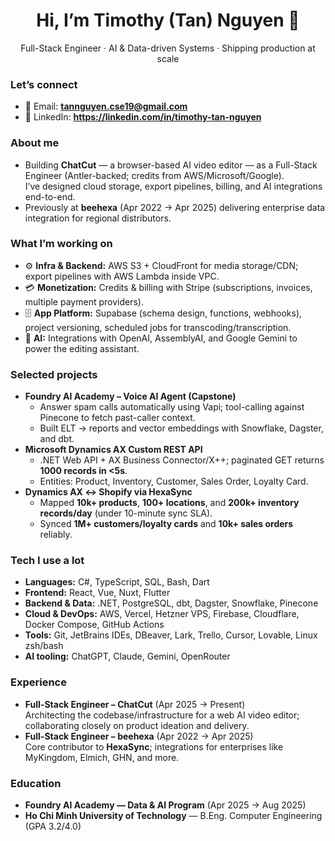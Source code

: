 <h1 align="center">Hi, I’m Timothy (Tan) Nguyen 👋</h1>
<p align="center">
  Full-Stack Engineer · AI & Data-driven Systems · Shipping production at scale
</p>

### Let’s connect
- 📧 Email: **tannguyen.cse19@gmail.com**  
- 🔗 LinkedIn: **https://linkedin.com/in/timothy-tan-nguyen**

### About me
- Building **ChatCut** — a browser-based AI video editor — as a Full-Stack Engineer (Antler-backed; credits from AWS/Microsoft/Google).  
  I’ve designed cloud storage, export pipelines, billing, and AI integrations end-to-end.
- Previously at **beehexa** (Apr 2022 → Apr 2025) delivering enterprise data integration for regional distributors.

### What I’m working on
- ⚙️ **Infra & Backend:** AWS S3 + CloudFront for media storage/CDN; export pipelines with AWS Lambda inside VPC.  
- 💳 **Monetization:** Credits & billing with Stripe (subscriptions, invoices, multiple payment providers).  
- 🗄️ **App Platform:** Supabase (schema design, functions, webhooks), project versioning, scheduled jobs for transcoding/transcription.  
- 🤖 **AI:** Integrations with OpenAI, AssemblyAI, and Google Gemini to power the editing assistant.

### Selected projects
- **Foundry AI Academy – Voice AI Agent (Capstone)**
  - Answer spam calls automatically using Vapi; tool-calling against Pinecone to fetch past-caller context.
  - Built ELT → reports and vector embeddings with Snowflake, Dagster, and dbt.
- **Microsoft Dynamics AX Custom REST API**
  - .NET Web API + AX Business Connector/X++; paginated GET returns **1000 records in <5s**.
  - Entities: Product, Inventory, Customer, Sales Order, Loyalty Card.
- **Dynamics AX ↔ Shopify via HexaSync**
  - Mapped **10k+ products**, **100+ locations**, and **200k+ inventory records/day** (under 10-minute sync SLA).
  - Synced **1M+ customers/loyalty cards** and **10k+ sales orders** reliably.

### Tech I use a lot
- **Languages:** C#, TypeScript, SQL, Bash, Dart  
- **Frontend:** React, Vue, Nuxt, Flutter  
- **Backend & Data:** .NET, PostgreSQL, dbt, Dagster, Snowflake, Pinecone  
- **Cloud & DevOps:** AWS, Vercel, Hetzner VPS, Firebase, Cloudflare, Docker Compose, GitHub Actions  
- **Tools:** Git, JetBrains IDEs, DBeaver, Lark, Trello, Cursor, Lovable, Linux zsh/bash  
- **AI tooling:** ChatGPT, Claude, Gemini, OpenRouter

### Experience
- **Full-Stack Engineer – ChatCut** (Apr 2025 → Present)  
  Architecting the codebase/infrastructure for a web AI video editor; collaborating closely on product ideation and delivery.
- **Full-Stack Engineer – beehexa** (Apr 2022 → Apr 2025)  
  Core contributor to **HexaSync**; integrations for enterprises like MyKingdom, Elmich, GHN, and more.

### Education
- **Foundry AI Academy — Data & AI Program** (Apr 2025 → Aug 2025)  
- **Ho Chi Minh University of Technology** — B.Eng. Computer Engineering (GPA 3.2/4.0)


